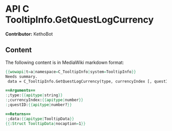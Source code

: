 # API C TooltipInfo.GetQuestLogCurrency

**Contributor:** KethoBot

## Content

The following content is in MediaWiki markdown format:

```mediawiki
{{wowapi|t=a|namespace=C_TooltipInfo|system=TooltipInfo}}
Needs summary.
 data = C_TooltipInfo.GetQuestLogCurrency(type, currencyIndex [, questID])

==Arguments==
:;type:{{apitype|string}}
:;currencyIndex:{{apitype|number}}
:;questID:{{apitype|number?}}

==Returns==
:;data:{{apitype|TooltipData}}
{{:Struct TooltipData|nocaption=1}}
```